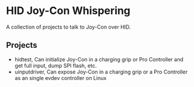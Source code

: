 # HID Joy-Con Whispering

A collection of projects to talk to Joy-Con over HID.

## Projects

- hidtest, Can initialize Joy-Con in a charging grip or Pro Controller and get full input, dump SPI flash, etc.
- uinputdriver, Can expose Joy-Con in a charging grip or a Pro Controller as an single evdev controller on Linux
